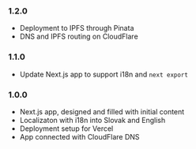 ### 1.2.0

- Deployment to IPFS through Pinata
- DNS and IPFS routing on CloudFlare

### 1.1.0

- Update Next.js app to support i18n and `next export`

### 1.0.0

- Next.js app, designed and filled with initial content
- Localizaton with i18n into Slovak and English 
- Deployment setup for Vercel
- App connected with CloudFlare DNS